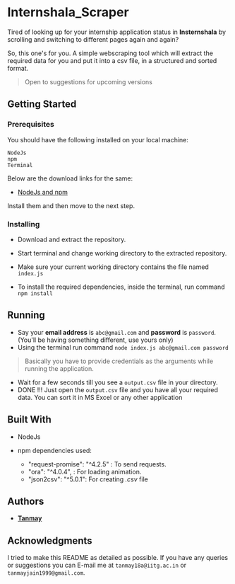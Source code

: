 
# Internshala_Scraper

Tired of looking up for your internship application status in **Insternshala** by scrolling and switching to different pages again and again?

So, this one's for you. A simple webscraping tool which will extract the required data for you and put it into a csv file, in a structured and sorted format.

> Open to suggestions for upcoming versions

## Getting Started

### Prerequisites

You should have the following installed on your local machine:

```
NodeJs
npm
Terminal
```

Below are the download links for the same:

- [NodeJs and npm](https://nodejs.org/en/download/)

Install them and then move to the next step.

### Installing

- Download and extract the repository.

- Start terminal and change working directory to the extracted repository.

- Make sure your current working directory contains the file named `index.js`

- To install the required dependencies, inside the terminal, run command `npm install`

## Running

- Say your **email address** is `abc@gmail.com` and **password** is `password`. (You'll be having something different, use yours only)
- Using the terminal run command `node index.js abc@gmail.com password`

> Basically you have to provide credentials as the arguments while running the application.

- Wait for a few seconds till you see a `output.csv` file in your directory.
- DONE !!! Just open the `output.csv` file and you have all your required data. You can sort it in MS Excel or any other application

## Built With

- NodeJs

- npm dependencies used:

    * "request-promise": "^4.2.5" : To send requests.
    * "ora": "^4.0.4", : For loading animation.
	* "json2csv": "^5.0.1": For creating _.csv_ file

## Authors

- **[Tanmay](https://github.com/Tanmay1009)**

## Acknowledgments

I tried to make this README as detailed as possible. If you have any queries or suggestions you can E-mail me at `tanmay18a@iitg.ac.in` or `tanmayjain1999@gmail.com`.
